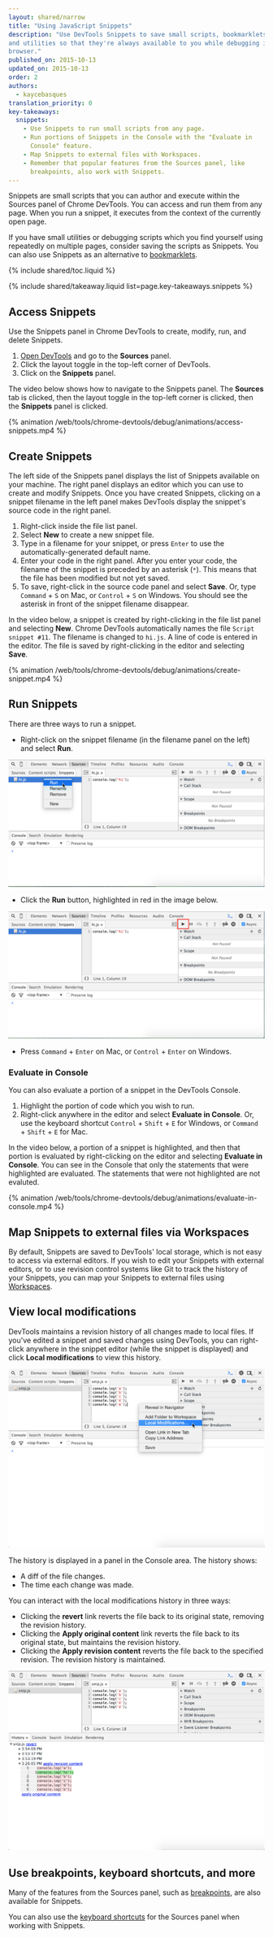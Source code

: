 ```yaml
---
layout: shared/narrow
title: "Using JavaScript Snippets"
description: "Use DevTools Snippets to save small scripts, bookmarklets, 
and utilities so that they're always available to you while debugging in the
browser."
published_on: 2015-10-13
updated_on: 2015-10-13
order: 2
authors:
  - kaycebasques
translation_priority: 0
key-takeaways:
  snippets:
    - Use Snippets to run small scripts from any page.
    - Run portions of Snippets in the Console with the "Evaluate in
      Console" feature.
    - Map Snippets to external files with Workspaces.
    - Remember that popular features from the Sources panel, like
      breakpoints, also work with Snippets.
---
```


<p class="intro">Snippets are small scripts that you can author and execute 
within the Sources panel of Chrome DevTools. You can access and run them 
from any page. When you run a snippet, it executes from the context of the 
currently open page.</p>

If you have small utilities or debugging scripts which you find yourself 
using repeatedly on multiple pages, consider saving the scripts as Snippets. 
You can also use Snippets as an alternative to 
[bookmarklets](https://en.wikipedia.org/wiki/Bookmarklet).

{% include shared/toc.liquid %}

{% include shared/takeaway.liquid list=page.key-takeaways.snippets %}

## Access Snippets

Use the Snippets panel in Chrome DevTools to create, modify, run, 
and delete Snippets.

1. [Open DevTools](setup-devtools#access-devtools) and go to the 
   **Sources** panel.
1. Click the layout toggle in the top-left corner of DevTools.
1. Click on the **Snippets** panel.

The video below shows how to navigate to the Snippets panel. The **Sources**
tab is clicked, then the layout toggle in the top-left corner is clicked, 
then the **Snippets** panel is clicked.

{% animation /web/tools/chrome-devtools/debug/animations/access-snippets.mp4 %}

## Create Snippets

The left side of the Snippets panel displays the list of Snippets available
on your machine. The right panel displays an editor which you can use to
create and modify Snippets. Once you have created Snippets, clicking on
a snippet filename in the left panel makes DevTools display the 
snippet's source code in the right panel.

1. Right-click inside the file list panel.
1. Select **New** to create a new snippet file.
1. Type in a filename for your snippet, or press `Enter` to use the
   automatically-generated default name.
1. Enter your code in the right panel. After you enter your code, the 
   filename of the snippet is preceded by an asterisk (`*`). This means
   that the file has been modified but not yet saved.
1. To save, right-click in the source code panel and select **Save**. Or,
   type `Command` + `S` on Mac, or `Control` + `S` on Windows. You should
   see the asterisk in front of the snippet filename disappear.

In the video below, a snippet is created by right-clicking in the
file list panel and selecting **New**. Chrome DevTools automatically names
the file `Script snippet #11`. The filename is changed to `hi.js`. A 
line of code is entered in the editor. The file is saved by right-clicking
in the editor and selecting **Save**.

{% animation /web/tools/chrome-devtools/debug/animations/create-snippet.mp4 %}

## Run Snippets

There are three ways to run a snippet. 

* Right-click on the snippet filename (in the filename panel on the left) 
  and select **Run**.

![run snippet by right-clicking on filename](images/run-snippet-1.png)

* Click the **Run** button, highlighted in red in the image below.

![run snippet by clicking "run" button](images/run-snippet-2.png)

* Press `Command` + `Enter` on Mac, or `Control` + `Enter` on Windows. 

### Evaluate in Console

You can also evaluate a portion of a snippet in the DevTools Console. 

1. Highlight the portion of code which you wish to run.
1. Right-click anywhere in the editor and select **Evaluate in Console**.
   Or, use the keyboard shortcut `Control` + `Shift` + `E` for Windows, or
   `Command` + `Shift` + `E` for Mac.

In the video below, a portion of a snippet is highlighted, and then that
portion is evaluated by right-clicking on the editor and selecting 
**Evaluate in Console**. You can see in the Console that only the statements 
that were highlighted are evaluated. The statements that were not highlighted 
are not evaluted.

{% animation /web/tools/chrome-devtools/debug/animations/evaluate-in-console.mp4 %}

## Map Snippets to external files via Workspaces

By default, Snippets are saved to DevTools' local storage, which is not
easy to access via external editors. If you wish to edit your Snippets
with external editors, or to use revision control systems like Git
to track the history of your Snippets, you can map your Snippets to
external files using [Workspaces](setup-workflow).

## View local modifications

DevTools maintains a revision history of all changes made to local 
files. If you've edited a snippet and saved changes using DevTools, 
you can right-click anywhere in the snippet editor (while the snippet is
displayed) and click **Local modifications** to view this history. 

![accessing local modification history](images/local-modifications.png)

The history is displayed in a panel in the Console area. The history shows:

* A diff of the file changes.
* The time each change was made.

You can interact with the local modifications history in three ways:

* Clicking the **revert** link reverts the file back to its original state,
  removing the revision history.
* Clicking the **Apply original content** link reverts the file back to its
  original state, but maintains the revision history.
* Clicking the **Apply revision content** reverts the file back to the
  specified revision. The revision history is maintained.

![viewing local modification history](images/local-modifications-history.png)

## Use breakpoints, keyboard shortcuts, and more

Many of the features from the Sources panel, such as 
[breakpoints](/web/tools/javascript/breakpoints/index), are also available for 
Snippets.

You can also use the 
[keyboard shortcuts](/web/tools/iterate/inspect-styles/shortcuts) for the 
Sources panel when working with Snippets.

